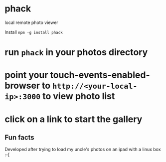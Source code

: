 phack 
========
local remote photo viewer

Install
``` npm -g install phack ```

# run `phack` in your photos directory
# point your touch-events-enabled-browser to `http://<your-local-ip>:3000` to view photo list
# click on a link to start the gallery

Fun facts
------------
Developed after trying to load my uncle's photos on an ipad with a linux box :-[